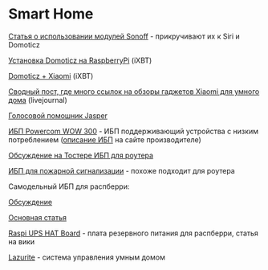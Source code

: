 # Smart Home

[Статья о использовании модулей Sonoff](https://geektimes.ru/post/289123/) - прикручивают их к Siri и Domoticz

[Установка Domoticz на RaspberryPi](https://www.ixbt.com/live/kvazis/raspberry-pi-model-3-b---ustanavlivaem-sistemu-upravleniya-umnym-domom-domoticz.html) (iXBT)

[Domoticz + Xiaomi](https://www.ixbt.com/live/kvazis/domoticz-xiaomi-stroim-umnyy-dom-vvedenie.html) (iXBT)

[Сводный пост, где много ссылок на обзоры гаджетов Xiaomi для умного дома](https://kva-zis.livejournal.com/19807.html) (livejournal)

[Голосовой помошник Jasper](http://jasperproject.github.io)

[ИБП Powercom WOW 300](https://www.ozon.ru/context/detail/id/143212430/) - ИБП поддерживающий устройства с низким потреблением ([описание ИБП](http://pcm.ru/about/story/6022/) на сайте производителе)

[Обсуждение на Тостере ИБП для роутера](https://toster.ru/q/33887)

[ИБП для пожарной сигнализации](http://www.inels.ru/item_ibp-postoyannogo-toka-shtil-ps1203b/) - похоже подходит для роутера

Самодельный ИБП для распберри:

[Обсуждение](https://forum.raspberrypi.ru/d/821)

[Основная статья](http://raspberrypi.azm.su/page63.html)

[Raspi UPS HAT Board](http://www.raspberrypiwiki.com/index.php/Raspi_UPS_HAT_Board) - плата резервного питания для распберри, статья на вики

[Lazurite](https://habr.com/ru/post/443608/) - система управления умным домом
